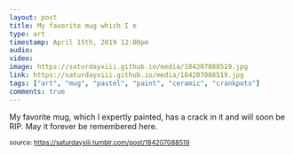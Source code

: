 ```yaml
---
layout: post
title: My favorite mug which I e
type: art
timestamp: April 15th, 2019 12:00pm
audio: 
video: 
image: https://saturdayxiii.github.io/media/184207088519.jpg
link: https://saturdayxiii.github.io/media/184207088519.jpg
tags: ["art", "mug", "pastel", "paint", "ceramic", "crankpots"]
comments: true
---
```


My favorite mug, which I expertly painted, has a crack in it and will soon be RIP.
May it forever be remembered here.
 
  
<small>source: https://saturdayxiii.tumblr.com/post/184207088519</small>